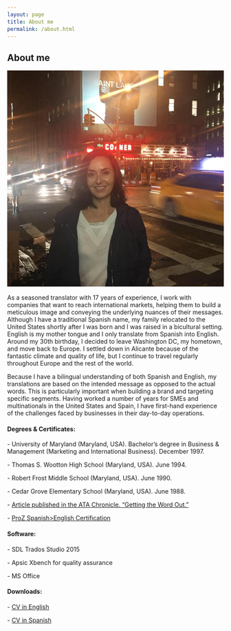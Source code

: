 ```yaml
---
layout: page
title: About me
permalink: /about.html
---
```

<!-- ======= About Section ======= -->
<section id="about" class="about section-bg">
<div class="container">

<div class="section-title">
  <h2>About me</h2>
</div>

<div class="row">
  <div class="col-lg-6">
    <img src="assets/img/about.jpg" class="img-fluid rounded" alt="">
  </div>
  <div class="col-lg-6 pt-4 pt-lg-0">
<p>As a seasoned translator with 17 years of experience, I work with companies that want to reach international markets, helping them to build a meticulous image and conveying the underlying nuances of their messages. Although I have a traditional Spanish name, my family relocated to the United States shortly after I was born and I was raised in a bicultural setting. English is my mother tongue and I only translate from Spanish into English. Around my 30th birthday, I decided to leave Washington DC, my hometown, and move back to Europe. I settled down in Alicante because of the fantastic climate and quality of life, but I continue to travel regularly throughout Europe and the rest of the world.</p> 
<p>Because I have a bilingual understanding of both Spanish and English, my translations are based on the intended message as opposed to the actual words. This is particularly important when building a brand and targeting specific segments. Having worked a number of years for SMEs and multinationals in the United States and Spain, I have first-hand experience of the challenges faced by businesses in their day-to-day operations.</p>
  </div>
</div>
    <div class="row icon-boxes pt-4">
      <div class="col-md-6">
        <i class="bx bx-receipt"></i>
        <h4>Degrees & Certificates:</h4>
        <p>-	University of Maryland (Maryland, USA). Bachelor’s degree in Business & Management (Marketing and International Business). December 1997.</p>
        <p>-	Thomas S. Wootton High School (Maryland, USA). June 1994.</p>
        <p>-	Robert Frost Middle School (Maryland, USA). June 1990.</p>
        <p>-	Cedar Grove Elementary School (Maryland, USA). June 1988.</p>
        <p>-  <a href="docs/ATA_Chronicle_2002%20March_pages_1_3_6_17.pdf">Article published in the ATA Chronicle. “Getting the Word Out.”</a></p>
        <p>-  <a href="docs/ProCertificate_Almudena_Grau.pdf">ProZ Spanish>English Certification</a></p>
      </div>
      <div class="col-md-6 mt-4 mt-md-0">
        <i class="bx bx-cube-alt"></i>
        <h4>Software:</h4>
        <p>-	SDL Trados Studio 2015</p>
        <p>-	Apsic Xbench for quality assurance</p>
        <p>-	MS Office</p>
      </div>
      <div class="col-md-12 mt-4 mt-md-0">
        <h4>Downloads:</h4>
        <p>-	<a href="docs/AlmudenaGrau_english.pdf">CV in English</a></p>
        <p>-	<a href="docs/AlmudenaGrau_spanish.pdf">CV in Spanish</a></p>
      </div>
    </div>

</div>
</section><!-- End About Section -->
